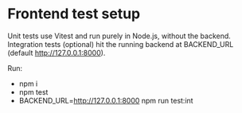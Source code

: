 # Frontend test setup

Unit tests use Vitest and run purely in Node.js, without the backend.
Integration tests (optional) hit the running backend at BACKEND_URL (default http://127.0.0.1:8000).

Run:

- npm i
- npm test
- BACKEND_URL=http://127.0.0.1:8000 npm run test:int